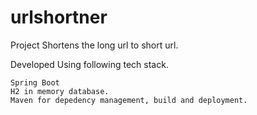 # urlshortner
Project Shortens the long url to short url.

Developed Using following tech stack.

    Spring Boot
    H2 in memory database.
    Maven for depedency management, build and deployment.

